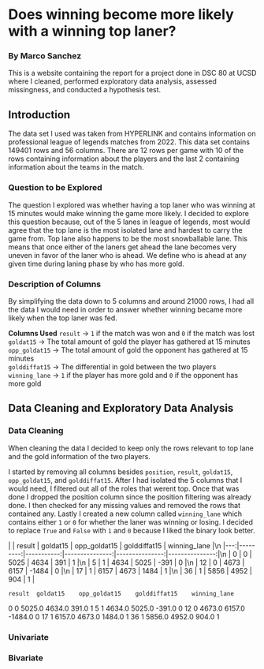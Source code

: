 # Does winning become more likely with a winning top laner?

### By Marco Sanchez

This is a website containing the report for a project done in DSC 80 at
UCSD where I cleaned, performed exploratory data analysis, assessed
missingness, and conducted a hypothesis test.

## **Introduction**

The data set I used was taken from HYPERLINK and contains information on
professional league of legends matches from 2022. This data set contains
149401 rows and 56 columns. There are 12 rows per game with 10 of the
rows containing information about the players and the last 2 containing
information about the teams in the match.

### **Question to be Explored**

The question I explored was whether having a top laner who was winning
at 15 minutes would make winning the game more likely. I decided to
explore this question because, out of the 5 lanes in league of legends,
most would agree that the top lane is the most isolated lane and hardest
to carry the game from. Top lane also happens to be the most
snowballable lane. This means that once either of the laners get ahead
the lane becomes very uneven in favor of the laner who is ahead. We
define who is ahead at any given time during laning phase by who has
more gold.

### **Description of Columns**

By simplifying the data down to 5 columns and around 21000 rows, I had
all the data I would need in order to answer whether winning became more
likely when the top laner was fed.

**Columns Used** 
`result` -\> `1` if the match was won and `0` if the
match was lost<br /> `goldat15` -\> The total amount of gold the player
has gathered at 15 minutes <br /> `opp_goldat15` -\> The total amount of
gold the opponent has gathered at 15 minutes<br /> `golddiffat15` -\>
The differential in gold between the two players<br /> `winning_lane`
-\> `1` if the player has more gold and `0` if the opponent has more
gold<br />

## **Data Cleaning and Exploratory Data Analysis**

### **Data Cleaning**

When cleaning the data I decided to keep only the rows relevant to top
lane and the gold information of the two players.

I started by removing all columns besides `position`, `result`,
`goldat15`, `opp_goldat15`, and `golddiffat15`. After I had isolated the
5 columns that I would need, I filtered out all of the roles that werent
top. Once that was done I dropped the position column since the position
filtering was already done. I then checked for any missing values and
removed the rows that contained any. Lastly I created a new column
called `winning_lane` which contains either `1` or `0` for whether the
laner was winning or losing. I decided to replace `True` and `False`
with `1` and `0` because I liked the binary look better.

|    |   result |   goldat15 |   opp_goldat15 |   golddiffat15 |   winning_lane |\n
|---:|---------:|-----------:|---------------:|---------------:|---------------:|\n
|  0 |        0 |       5025 |           4634 |            391 |              1 |\n
|  5 |        1 |       4634 |           5025 |           -391 |              0 |\n
| 12 |        0 |       4673 |           6157 |          -1484 |              0 |\n
| 17 |        1 |       6157 |           4673 |           1484 |              1 |\n
| 36 |        1 |       5856 |           4952 |            904 |              1 |



	result	goldat15	opp_goldat15	golddiffat15	winning_lane
0	0	5025.0	4634.0	391.0	1
5	1	4634.0	5025.0	-391.0	0
12	0	4673.0	6157.0	-1484.0	0
17	1	6157.0	4673.0	1484.0	1
36	1	5856.0	4952.0	904.0	1

### **Univariate**

### **Bivariate**
